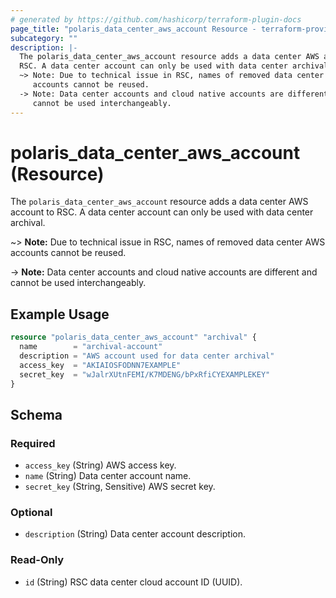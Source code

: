 ```yaml
---
# generated by https://github.com/hashicorp/terraform-plugin-docs
page_title: "polaris_data_center_aws_account Resource - terraform-provider-polaris"
subcategory: ""
description: |-
  The polaris_data_center_aws_account resource adds a data center AWS account to
  RSC. A data center account can only be used with data center archival.
  ~> Note: Due to technical issue in RSC, names of removed data center AWS
     accounts cannot be reused.
  -> Note: Data center accounts and cloud native accounts are different and
     cannot be used interchangeably.
---
```


# polaris_data_center_aws_account (Resource)

The `polaris_data_center_aws_account` resource adds a data center AWS account to
RSC. A data center account can only be used with data center archival.

~> **Note:** Due to technical issue in RSC, names of removed data center AWS
   accounts cannot be reused.

-> **Note:** Data center accounts and cloud native accounts are different and
   cannot be used interchangeably.

## Example Usage

```terraform
resource "polaris_data_center_aws_account" "archival" {
  name        = "archival-account"
  description = "AWS account used for data center archival"
  access_key  = "AKIAIOSFODNN7EXAMPLE"
  secret_key  = "wJalrXUtnFEMI/K7MDENG/bPxRfiCYEXAMPLEKEY"
}
```

<!-- schema generated by tfplugindocs -->
## Schema

### Required

- `access_key` (String) AWS access key.
- `name` (String) Data center account name.
- `secret_key` (String, Sensitive) AWS secret key.

### Optional

- `description` (String) Data center account description.

### Read-Only

- `id` (String) RSC data center cloud account ID (UUID).
